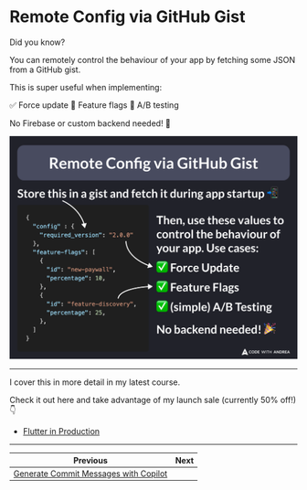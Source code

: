 # Remote Config via GitHub Gist

Did you know?

You can remotely control the behaviour of your app by fetching some JSON from a GitHub gist.

This is super useful when implementing:

✅ Force update
🚩 Feature flags
🧪 A/B testing

No Firebase or custom backend needed! 🙌

![](195.png)

<!--
Store this JSON in a Gist and fetch it during app startup:

{
  "config" : {
    "required_version": "2.0.0"
  },
  "feature-flags": [
    {
      "id": "new-paywall",
      "percentage": 10,
    },
    {
      "id": "feature-discovery",
      "percentage": 25,
    },
  ]
}

Then, use the values to control the behaviour of your app:

✅ Force update
✅ Feature flags
✅ A/B testing

No backend needed!
-->

---

I cover this in more detail in my latest course.

Check it out here and take advantage of my launch sale (currently 50% off!) 👇

- [Flutter in Production](https://codewithandrea.com/courses/flutter-in-production/)

---

| Previous | Next |
| -------- | ---- |
| [Generate Commit Messages with Copilot](../0194-copilot-generate-commit-messages/index.md) |  |


<!-- TWITTER|https://x.com/biz84/status/1843928541282672987 -->
<!-- LINKEDIN|https://www.linkedin.com/posts/andreabizzotto_did-you-know-you-can-remotely-control-the-activity-7249694440552824832-nLsm -->




